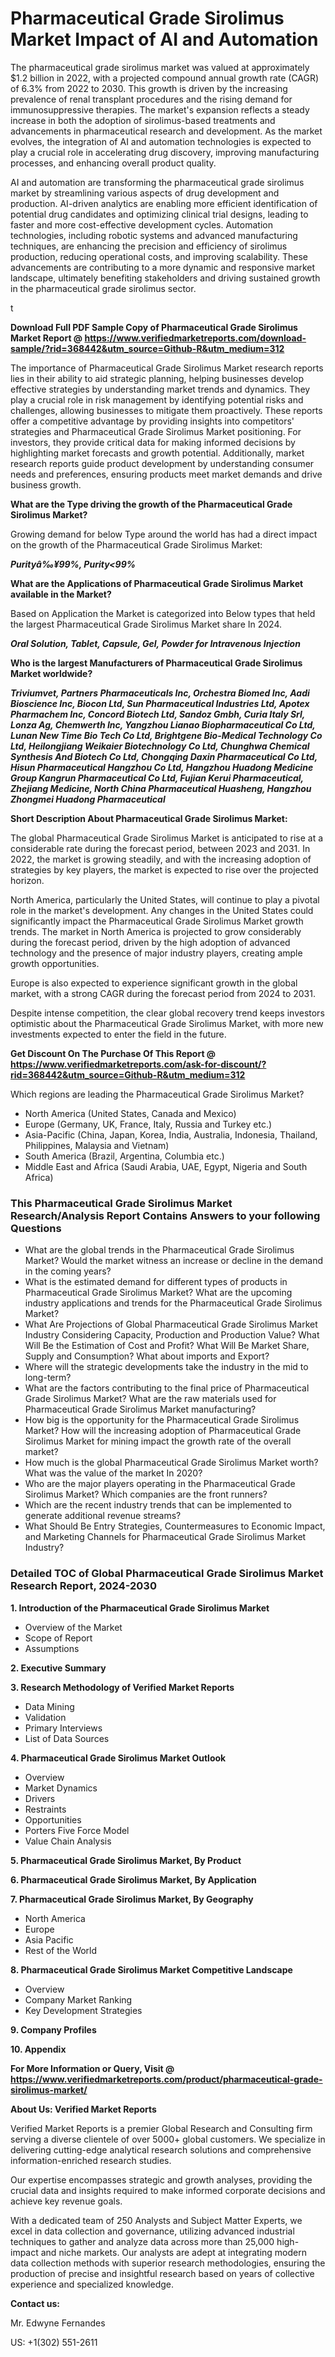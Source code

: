 <meta name="title" content="Global Pharmaceutical Grade Sirolimus Market Impact of AI and Automation"><meta name="description" content="The pharmaceutical grade sirolimus market was valued at approximately $1.2 billion in 2022, with a projected compound annual growth rate (CAGR) of 6.3% from 2022 to 20"><meta name="title" content="Pharmaceutical Grade Sirolimus Market Size, Share, Scope, Trends, Growth, Opportunities, Analysis, Forecast"><h1>Pharmaceutical Grade Sirolimus Market Impact of AI and Automation</h1><p>The pharmaceutical grade sirolimus market was valued at approximately $1.2 billion in 2022, with a projected compound annual growth rate (CAGR) of 6.3% from 2022 to 2030. This growth is driven by the increasing prevalence of renal transplant procedures and the rising demand for immunosuppressive therapies. The market's expansion reflects a steady increase in both the adoption of sirolimus-based treatments and advancements in pharmaceutical research and development. As the market evolves, the integration of AI and automation technologies is expected to play a crucial role in accelerating drug discovery, improving manufacturing processes, and enhancing overall product quality.</p><p>AI and automation are transforming the pharmaceutical grade sirolimus market by streamlining various aspects of drug development and production. AI-driven analytics are enabling more efficient identification of potential drug candidates and optimizing clinical trial designs, leading to faster and more cost-effective development cycles. Automation technologies, including robotic systems and advanced manufacturing techniques, are enhancing the precision and efficiency of sirolimus production, reducing operational costs, and improving scalability. These advancements are contributing to a more dynamic and responsive market landscape, ultimately benefiting stakeholders and driving sustained growth in the pharmaceutical grade sirolimus sector.</p>t</p><p id="" class=""><strong>Download Full PDF Sample Copy of Pharmaceutical Grade Sirolimus Market Report @ <a href="https://www.verifiedmarketreports.com/download-sample/?rid=368442&utm_source=Github-R&utm_medium=312" target="_blank">https://www.verifiedmarketreports.com/download-sample/?rid=368442&utm_source=Github-R&utm_medium=312</a></strong></p><p>The importance of&nbsp;Pharmaceutical Grade Sirolimus Market research reports lies in their ability to aid strategic planning, helping businesses develop effective strategies by understanding market trends and dynamics. They play a crucial role in risk management by identifying potential risks and challenges, allowing businesses to mitigate them proactively. These reports offer a competitive advantage by providing insights into competitors' strategies and Pharmaceutical Grade Sirolimus Market positioning. For investors, they provide critical data for making informed decisions by highlighting market forecasts and growth potential. Additionally, market research reports guide product development by understanding consumer needs and preferences, ensuring products meet market demands and drive business growth.</p><p><strong>What are the&nbsp;Type driving the growth of the Pharmaceutical Grade Sirolimus Market?</strong></p><p id="" class="">Growing demand for below Type around the world has had a direct impact on the growth of the Pharmaceutical Grade Sirolimus Market:</p><em><strong>Purityâ‰¥99%, Purity<99%</strong></em></p><strong>What are the&nbsp;Applications&nbsp;of Pharmaceutical Grade Sirolimus Market available in the Market?</strong></p><p id="" class="">Based on Application the Market is categorized into Below types that held the largest Pharmaceutical Grade Sirolimus Market share In 2024.</p><em><strong>Oral Solution, Tablet, Capsule, Gel, Powder for Intravenous Injection</strong></em></p><strong>Who is the largest Manufacturers of Pharmaceutical Grade Sirolimus Market worldwide?</strong></p><p><em><strong>Triviumvet, Partners Pharmaceuticals Inc, Orchestra Biomed Inc, Aadi Bioscience Inc, Biocon Ltd, Sun Pharmaceutical Industries Ltd, Apotex Pharmachem Inc, Concord Biotech Ltd, Sandoz Gmbh, Curia Italy Srl, Lonza Ag, Chemwerth Inc, Yangzhou Lianao Biopharmaceutical Co Ltd, Lunan New Time Bio Tech Co Ltd, Brightgene Bio-Medical Technology Co Ltd, Heilongjiang Weikaier Biotechnology Co Ltd, Chunghwa Chemical Synthesis And Biotech Co Ltd, Chongqing Daxin Pharmaceutical Co Ltd, Hisun Pharmaceutical Hangzhou Co Ltd, Hangzhou Huadong Medicine Group Kangrun Pharmaceutical Co Ltd, Fujian Kerui Pharmaceutical, Zhejiang Medicine, North China Pharmaceutical Huasheng, Hangzhou Zhongmei Huadong Pharmaceutical</strong></em></p><p id="" class=""><strong>Short Description About Pharmaceutical Grade Sirolimus Market:</strong></p><p>The global Pharmaceutical Grade Sirolimus Market is anticipated to rise at a considerable rate during the forecast period, between 2023 and 2031. In 2022, the market is growing steadily, and with the increasing adoption of strategies by key players, the market is expected to rise over the projected horizon.</p><p>North America, particularly the United States, will continue to play a pivotal role in the market's development. Any changes in the United States could significantly impact the Pharmaceutical Grade Sirolimus Market growth trends. The market in North America is projected to grow considerably during the forecast period, driven by the high adoption of advanced technology and the presence of major industry players, creating ample growth opportunities.</p><p>Europe is also expected to experience significant growth in the global market, with a strong CAGR during the forecast period from 2024 to 2031.</p><p>Despite intense competition, the clear global recovery trend keeps investors optimistic about the Pharmaceutical Grade Sirolimus Market, with more new investments expected to enter the field in the future.</p><p id="" class=""><strong>Get Discount On The Purchase Of This Report @ <a href="https://www.verifiedmarketreports.com/ask-for-discount/?rid=368442&utm_source=Github-R&utm_medium=312" target="_blank">https://www.verifiedmarketreports.com/ask-for-discount/?rid=368442&utm_source=Github-R&utm_medium=312</a></strong></p>Which regions are leading the Pharmaceutical Grade Sirolimus Market?</p><ul><li>North America (United States, Canada and Mexico)</li><li>Europe (Germany, UK, France, Italy, Russia and Turkey etc.)</li><li>Asia-Pacific (China, Japan, Korea, India, Australia, Indonesia, Thailand, Philippines, Malaysia and Vietnam)</li><li>South America (Brazil, Argentina, Columbia etc.)</li><li>Middle East and Africa (Saudi Arabia, UAE, Egypt, Nigeria and South Africa)</li></ul><h3 id="" class="">This Pharmaceutical Grade Sirolimus Market Research/Analysis Report Contains Answers to your following Questions</h3><ul><li>What are the global trends in the Pharmaceutical Grade Sirolimus Market? Would the market witness an increase or decline in the demand in the coming years?</li><li>What is the estimated demand for different types of products in Pharmaceutical Grade Sirolimus Market? What are the upcoming industry applications and trends for the Pharmaceutical Grade Sirolimus Market?</li><li>What Are Projections of Global Pharmaceutical Grade Sirolimus Market Industry Considering Capacity, Production and Production Value? What Will Be the Estimation of Cost and Profit? What Will Be Market Share, Supply and Consumption? What about imports and Export?</li><li>Where will the strategic developments take the industry in the mid to long-term?</li><li>What are the factors contributing to the final price of Pharmaceutical Grade Sirolimus Market? What are the raw materials used for Pharmaceutical Grade Sirolimus Market manufacturing?</li><li>How big is the opportunity for the Pharmaceutical Grade Sirolimus Market? How will the increasing adoption of Pharmaceutical Grade Sirolimus Market for mining impact the growth rate of the overall market?</li><li>How much is the global Pharmaceutical Grade Sirolimus Market worth? What was the value of the market In 2020?</li><li>Who are the major players operating in the Pharmaceutical Grade Sirolimus Market? Which companies are the front runners?</li><li>Which are the recent industry trends that can be implemented to generate additional revenue streams?</li><li>What Should Be Entry Strategies, Countermeasures to Economic Impact, and Marketing Channels for Pharmaceutical Grade Sirolimus Market Industry?</li></ul><h3 id="" class="">Detailed TOC of Global Pharmaceutical Grade Sirolimus Market Research Report, 2024-2030</h3><p id="" class=""><strong>1. Introduction of the Pharmaceutical Grade Sirolimus Market</strong></p><ul><li>Overview of the Market</li><li>Scope of Report</li><li>Assumptions</li></ul><p id="" class=""><strong>2. Executive Summary</strong></p><p id="" class=""><strong>3. Research Methodology of Verified Market Reports</strong></p><ul><li>Data Mining</li><li>Validation</li><li>Primary Interviews</li><li>List of Data Sources</li></ul><p id="" class=""><strong>4. Pharmaceutical Grade Sirolimus Market Outlook</strong></p><ul><li>Overview</li><li>Market Dynamics</li><li>Drivers</li><li>Restraints</li><li>Opportunities</li><li>Porters Five Force Model</li><li>Value Chain Analysis</li></ul><p id="" class=""><strong>5. Pharmaceutical Grade Sirolimus Market, By Product</strong></p><p id="" class=""><strong>6. Pharmaceutical Grade Sirolimus Market, By Application</strong></p><p id="" class=""><strong>7. Pharmaceutical Grade Sirolimus Market, By Geography</strong></p><ul><li>North America</li><li>Europe</li><li>Asia Pacific</li><li>Rest of the World</li></ul><p id="" class=""><strong>8. Pharmaceutical Grade Sirolimus Market Competitive Landscape</strong></p><ul><li>Overview</li><li>Company Market Ranking</li><li>Key Development Strategies</li></ul><p id="" class=""><strong>9. Company Profiles</strong></p><p id="" class=""><strong>10. Appendix</strong></p><p id="" class=""><strong>For More Information or Query, Visit @ <a href="https://www.verifiedmarketreports.com/product/pharmaceutical-grade-sirolimus-market/" target="_blank">https://www.verifiedmarketreports.com/product/pharmaceutical-grade-sirolimus-market/</a></strong></p><p id="" class=""><strong>About Us: Verified Market Reports</strong></p><p id="" class="">Verified Market Reports is a premier Global Research and Consulting firm serving a diverse clientele of over 5000+ global customers. We specialize in delivering cutting-edge analytical research solutions and comprehensive information-enriched research studies.</p><p id="" class="">Our expertise encompasses strategic and growth analyses, providing the crucial data and insights required to make informed corporate decisions and achieve key revenue goals.</p><p id="" class="">With a dedicated team of 250 Analysts and Subject Matter Experts, we excel in data collection and governance, utilizing advanced industrial techniques to gather and analyze data across more than 25,000 high-impact and niche markets. Our analysts are adept at integrating modern data collection methods with superior research methodologies, ensuring the production of precise and insightful research based on years of collective experience and specialized knowledge.</p><p id="" class=""><strong>Contact us:</strong></p><p id="" class="">Mr. Edwyne Fernandes</p><p id="" class="">US: +1(302) 551-2611</p>